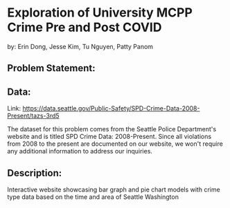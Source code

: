 # Exploration of University MCPP Crime Pre and Post COVID
by: Erin Dong, Jesse Kim, Tu Nguyen, Patty Panom

## Problem Statement:


## Data:
Link: https://data.seattle.gov/Public-Safety/SPD-Crime-Data-2008-Present/tazs-3rd5 

The dataset for this problem comes from the Seattle Police Department's website and is titled SPD Crime Data: 2008-Present. Since all violations from 2008 to the present are documented on our website, we won't require any additional information to address our inquiries. 

## Description:
Interactive website showcasing bar graph and pie chart models with crime type data based on the time and area of Seattle Washington

